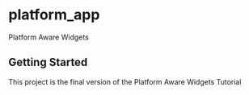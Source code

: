 # platform_app

Platform Aware Widgets

## Getting Started

This project is the final version of the Platform Aware Widgets Tutorial

